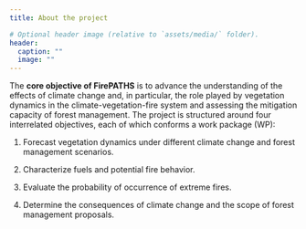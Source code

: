 ```yaml
---
title: About the project

# Optional header image (relative to `assets/media/` folder).
header:
  caption: ""
  image: ""
---
```


The **core objective of FirePATHS** is to advance the understanding of the effects of climate change and, in particular, the role played by vegetation dynamics in the climate-vegetation-fire system and assessing the mitigation capacity of forest management. The project is structured around four interrelated objectives, each of which conforms a work package (WP):

1. Forecast vegetation dynamics under different climate change and forest management scenarios.

2. Characterize fuels and potential fire behavior.

3. Evaluate the probability of occurrence of extreme fires.

4. Determine the consequences of climate change and the scope of forest management proposals.